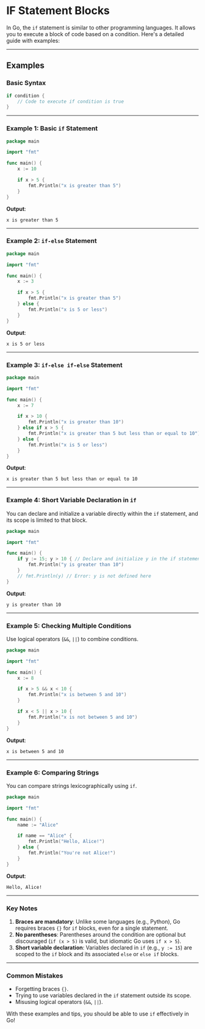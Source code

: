 # IF Statement Blocks

In Go, the `if` statement is similar to other programming languages. It allows you to execute a block of code based on a condition. Here's a detailed guide with examples:

---

## Examples

### **Basic Syntax**

```go
if condition {
    // Code to execute if condition is true
}
```

---

### **Example 1: Basic `if` Statement**

```go
package main

import "fmt"

func main() {
    x := 10

    if x > 5 {
        fmt.Println("x is greater than 5")
    }
}
```

**Output**:

```plaintext
x is greater than 5
```

---

### **Example 2: `if-else` Statement**

```go
package main

import "fmt"

func main() {
    x := 3

    if x > 5 {
        fmt.Println("x is greater than 5")
    } else {
        fmt.Println("x is 5 or less")
    }
}
```

**Output**:

```plaintext
x is 5 or less
```

---

### **Example 3: `if-else if-else` Statement**

```go
package main

import "fmt"

func main() {
    x := 7

    if x > 10 {
        fmt.Println("x is greater than 10")
    } else if x > 5 {
        fmt.Println("x is greater than 5 but less than or equal to 10")
    } else {
        fmt.Println("x is 5 or less")
    }
}
```

**Output**:

```plaintext
x is greater than 5 but less than or equal to 10
```

---

### **Example 4: Short Variable Declaration in `if`**

You can declare and initialize a variable directly within the `if` statement, and its scope is limited to that block.

```go
package main

import "fmt"

func main() {
    if y := 15; y > 10 { // Declare and initialize y in the if statement
        fmt.Println("y is greater than 10")
    }
    // fmt.Println(y) // Error: y is not defined here
}
```

**Output**:

```plaintext
y is greater than 10
```

---

### **Example 5: Checking Multiple Conditions**

Use logical operators (`&&`, `||`) to combine conditions.

```go
package main

import "fmt"

func main() {
    x := 8

    if x > 5 && x < 10 {
        fmt.Println("x is between 5 and 10")
    }

    if x < 5 || x > 10 {
        fmt.Println("x is not between 5 and 10")
    }
}
```

**Output**:

```plaintext
x is between 5 and 10
```

---

### **Example 6: Comparing Strings**

You can compare strings lexicographically using `if`.

```go
package main

import "fmt"

func main() {
    name := "Alice"

    if name == "Alice" {
        fmt.Println("Hello, Alice!")
    } else {
        fmt.Println("You're not Alice!")
    }
}
```

**Output**:

```plaintext
Hello, Alice!
```

---

### Key Notes

1. **Braces are mandatory**: Unlike some languages (e.g., Python), Go requires braces `{}` for `if` blocks, even for a single statement.
2. **No parentheses**: Parentheses around the condition are optional but discouraged (`if (x > 5)` is valid, but idiomatic Go uses `if x > 5`).
3. **Short variable declaration**: Variables declared in `if` (e.g., `y := 15`) are scoped to the `if` block and its associated `else` or `else if` blocks.

---

### Common Mistakes

- Forgetting braces `{}`.
- Trying to use variables declared in the `if` statement outside its scope.
- Misusing logical operators (`&&`, `||`).

With these examples and tips, you should be able to use `if` effectively in Go!
